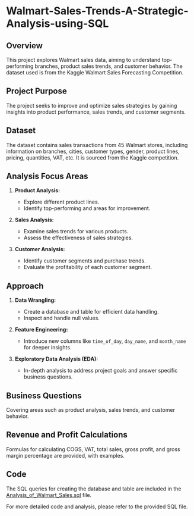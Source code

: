 # Walmart-Sales-Trends-A-Strategic-Analysis-using-SQL

## Overview

This project explores Walmart sales data, aiming to understand top-performing branches, product sales trends, and customer behavior. The dataset used is from the Kaggle Walmart Sales Forecasting Competition.

## Project Purpose

The project seeks to improve and optimize sales strategies by gaining insights into product performance, sales trends, and customer segments.

## Dataset

The dataset contains sales transactions from 45 Walmart stores, including information on branches, cities, customer types, gender, product lines, pricing, quantities, VAT, etc. It is sourced from the Kaggle competition.

## Analysis Focus Areas

1. **Product Analysis:**
   - Explore different product lines.
   - Identify top-performing and areas for improvement.

2. **Sales Analysis:**
   - Examine sales trends for various products.
   - Assess the effectiveness of sales strategies.

3. **Customer Analysis:**
   - Identify customer segments and purchase trends.
   - Evaluate the profitability of each customer segment.

## Approach

1. **Data Wrangling:**
   - Create a database and table for efficient data handling.
   - Inspect and handle null values.

2. **Feature Engineering:**
   - Introduce new columns like `time_of_day`, `day_name`, and `month_name` for deeper insights.

3. **Exploratory Data Analysis (EDA):**
   - In-depth analysis to address project goals and answer specific business questions.

## Business Questions

Covering areas such as product analysis, sales trends, and customer behavior.

## Revenue and Profit Calculations

Formulas for calculating COGS, VAT, total sales, gross profit, and gross margin percentage are provided, with examples.

## Code

The SQL queries for creating the database and table are included in the [Analysis_of_Walmart_Sales.sql](https://github.com/AryanAgarwal27/Walmart-Sales-Trends-A-Strategic-Analysis-using-SQL/blob/main/Analysis_of_Walmart_Sales.sql) file.

For more detailed code and analysis, please refer to the provided SQL file.

